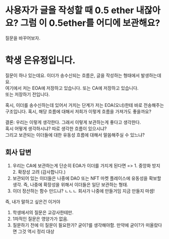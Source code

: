 # 사용자가 글을 작성할 때 0.5 ether 내잖아요? 그럼 이 0.5ether를 어디에 보관해요?

질문을 바꾸어보자.

# 학생 은유정입니다.

질문이 하나 있는데요.
이더가 송수신되는 흐름은, 글을 작성하는 형태에서 발생하는데요.  
여기에서 저는 EOA에 저장하고 있습니다. 또는 CA에 저장하고 있습니다.  
또는 저장하기 전입니다.

혹시, 이더를 송수신하는데 있어서 거치는 단계가 저는 EOA(오너)한테 바로 전송해주는 구조입니다.
혹시, 해당 흐름에 대해서 저희가 이렇게 흐름을 가져가도 좋을까요?

결론: 우리는 이렇게 생각한다. 그래서 이렇게 보관하는게 좋다고 생각한다.  
혹시 어떻게 생각하시냐? 따로 생각한 흐름이 있으시냐?  
그리고 보관되는 이더들에 대한 유동성 흐름에 대해서 말씀해주실 수 있느냐?

## 회사 답변

1. 우리는 CA에 보관하는게 단순히 EOA가 이더를 가지게 된다면 => 1. 중앙화 방지 2. 확장성 고려
   (감사합니다.)
2. 보관되어 있는 이더들은 나중에 DAO 또는 NFT 마켓 플레이스에 유동성을 확보할 생각.
   즉, 나중에 확장성을 위해서 이더들은 일단 보관하는 형태.
3. 이더 정산하는 함수 만드냐?
   ㄴㄴㄴ 회사가 나중에 만들거임 지금 만들지 마셈!

즉, 내가 말하고 싶은건 이거야

1. 학생에서의 질문은 교강사한테만.
2. 1차적인 질문은 영양가가 없음.
3. 질문하기 전에 이 질문이 필요한가? 굳이?를 생각해야함. 만약에 굳이?가 떠올랐다면 그것 역시 정리 대상
